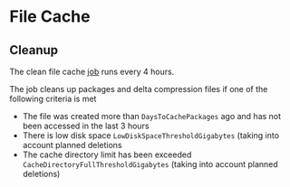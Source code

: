# File Cache

## Cleanup

The clean file cache [job](Job.md) runs every 4 hours.

The job cleans up packages and delta compression files if one of the following criteria is met
- The file was created more than `DaysToCachePackages` ago and has not been accessed in the last 3 hours
- There is low disk space `LowDiskSpaceThresholdGigabytes` (taking into account planned deletions
- The cache directory limit has been exceeded `CacheDirectoryFullThresholdGigabytes` (taking into account planned deletions)
